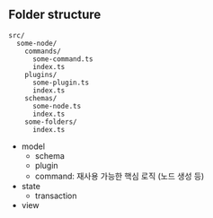 ## Folder structure

```plain
src/
  some-node/
    commands/
      some-command.ts
      index.ts
    plugins/
      some-plugin.ts
      index.ts
    schemas/
      some-node.ts
      index.ts
    some-folders/
      index.ts
```

- model
  - schema
  - plugin
  - command: 재사용 가능한 핵심 로직 (노드 생성 등)
- state
  - transaction
- view
